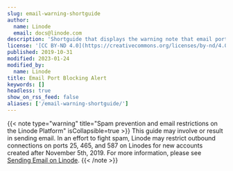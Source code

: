 ```yaml
---
slug: email-warning-shortguide
author:
  name: Linode
  email: docs@linode.com
description: 'Shortguide that displays the warning note that email ports are blocked on all new Linodes by default.'
license: '[CC BY-ND 4.0](https://creativecommons.org/licenses/by-nd/4.0)'
published: 2019-10-31
modified: 2023-01-24
modified_by:
  name: Linode
title: Email Port Blocking Alert
keywords: []
headless: true
show_on_rss_feed: false
aliases: ['/email-warning-shortguide/']
---
```


{{< note type="warning" title="Spam prevention and email restrictions on the Linode Platform" isCollapsible=true >}}
This guide may involve or result in sending email. In an effort to fight spam, Linode may restrict outbound connections on ports 25, 465, and 587 on Linodes for new accounts created after November 5th, 2019. For more information, please see [Sending Email on Linode](/docs/guides/running-a-mail-server/#sending-email-on-linode).
{{< /note >}}